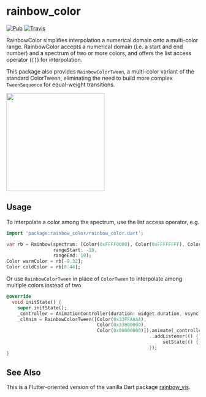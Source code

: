 # rainbow_color

[![Pub](https://img.shields.io/pub/v/rainbow_color.svg?maxAge=2592000?style=flat-square)](https://pub.dartlang.org/packages/rainbow_color)
[![Travis](https://img.shields.io/travis/ilikerobots/rainbow_color.svg?maxAge=2592000?style=flat-square)](https://travis-ci.org/ilikerobots/rainbow_color)


RainbowColor simplifies interpolation a numerical domain onto a multi-color range.  RainbowColor accepts a numerical domain 
(i.e. a start and end number) and a spectrum of two or more colors, and offers the list access operator (`[]`) for
interpolation.

This package also provides `RainbowColorTween`, a multi-color variant of the standard ColorTween, eliminating the need
to build more complex `TweenSequence` for equal-weight transitions.

<img src="https://github.com/ilikerobots/rainbow_color/raw/master/doc/assets/rainbow_color_example.gif" width="256">


## Usage

To interpolate a color among the spectrum, use the list access operator, e.g.
```dart
import 'package:rainbow_color/rainbow_color.dart';

var rb = Rainbow(spectrum: [Color(0xFFFF0000), Color(0xFFFFFFFF), Color(0xff00ff00)],
                 rangeStart: -10,
                 rangeEnd: 10);
Color warmColor = rb[-9.32];
Color coldColor = rb[8.44];
```

Or use `RainbowColorTween` in place of `ColorTween` to interpolate among multiple colors instead of two.

```dart
@override
  void initState() {
    super.initState();
    _controller = AnimationController(duration: widget.duration, vsync: this);
    _clAnim = RainbowColorTween([Color(0x33FFAAAA),
                                 Color(0x33000000),
                                 Color(0x00000000)]).animate(_controller)
                                                    ..addListener(() { 
                                                         setState(() {}); 
                                                    });
}
```


## See Also

This is a Flutter-oriented version of the vanilla Dart package [rainbow_vis](https://pub.dev/packages/rainbow_vis).  
